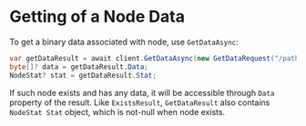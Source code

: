 # Getting of a Node Data

To get a binary data associated with node, use `GetDataAsync`:

```csharp
var getDataResult = await client.GetDataAsync(new GetDataRequest("/path/to/node"));
byte[]? data = getDataResult.Data;
NodeStat? stat = getDataResult.Stat;
```

If such node exists and has any data, it will be accessible through `Data` property of the result. Like `ExistsResult`, `GetDataResult` also contains `NodeStat Stat` object, which is not-null when node exists.
